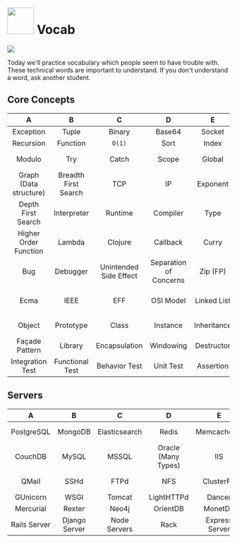 # <img src="https://cloud.githubusercontent.com/assets/7833470/10899314/63829980-8188-11e5-8cdd-4ded5bcb6e36.png" height="60"> Vocab

<img src="https://cloud.githubusercontent.com/assets/1329385/12332909/092cb3e2-baa6-11e5-9f76-a4d0f6975cc2.gif">

Today we'll practice vocabulary which people seem to have trouble with. These technical words are important to understand. If you don't understand a word, ask another student.


## Core Concepts

|     A     |   B   |   C    |   D    |   E  |  F   |  G   |  H   |
| :-------: | :---: | :----: | :----: | :--: | :--: | :--: | :--: |
| Exception | Tuple | Binary | Base64 | Socket | HTTP | GET | POST |
| Recursion | Function | `O(1)` | Sort | Index | BTree | Trie | Tree |
| Modulo | Try | Catch | Scope | Global | Stack | Queue | Hash (Index) |
| Graph (Data structure) | Breadth First Search | TCP | IP | Exponent | Search | Loop | List |
| Depth First Search | Interpreter | Runtime | Compiler | Type | OR | AND | XOR |
| Higher Order Function | Lambda | Clojure | Callback | Curry | Immutable | Monad | Reactive |
| Bug | Debugger | Unintended Side Effect | Separation of Concerns | Zip (FP) | Map | Reduce | Filter |
| Ecma | IEEE | EFF | OSI Model | Linked List | Matrix | Vector | Multi-dimensional Array |
| Object | Prototype | Class | Instance | Inheritance | Injection | Singleton | Inversion of Control |
| Façade Pattern | Library | Encapsulation | Windowing | Destructor | Constructor | Factory | Builder |
| Integration Test | Functional Test | Behavior Test | Unit Test | Assertion | Pass | Continue | Break |


## Servers

| A | B | C | D | E | F | G | H |
| :--: | :--: | :--: | :--: | :--: | :--: | :--: | :--: |
| PostgreSQL | MongoDB | Elasticsearch | Redis | MemcacheDB | NGinx | Apache HTTPd | Unicorn |
| CouchDB | MySQL | MSSQL | Oracle (Many Types) | IIS | Varnish | Squid | Sendmail |
| QMail | SSHd | FTPd | NFS | ClusterFS | NPTd | Remote Desktop | Solr |
| GUnicorn | WSGI | Tomcat | LightHTTPd | Dancer | Jabber | Git | Subversion |
| Mercurial | Rexter | Neo4j | OrientDB | MonetDB | Greenplum | OpenTSDB | InfluxDB |
| Rails Server | Django Server | Node Servers | Rack | Express Server | Gunicorn | Passenger | Twisted |
